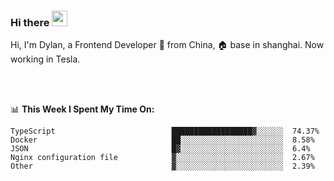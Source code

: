### Hi there <img src="https://media.giphy.com/media/hvRJCLFzcasrR4ia7z/giphy.gif" width="25px">

<!-- ![visitors](https://visitor-badge.glitch.me/badge?page_id=dislfyer.dislfyer) -->

Hi, I'm Dylan, a Frontend Developer 🚀 from China, 🏠 base in shanghai. Now working in Tesla.

<br/>
<br/>

📊 **This Week I Spent My Time On:**


<!--START_SECTION:waka-->

```text
TypeScript                          ██████████████████▓░░░░░░  74.37%
Docker                              ██░░░░░░░░░░░░░░░░░░░░░░░  8.58%
JSON                                █▓░░░░░░░░░░░░░░░░░░░░░░░  6.4%
Nginx configuration file            ▓░░░░░░░░░░░░░░░░░░░░░░░░  2.67%
Other                               ▓░░░░░░░░░░░░░░░░░░░░░░░░  2.39%
```

<!--END_SECTION:waka-->

<!--
**About Me:**
 -->
